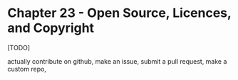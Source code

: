 # Chapter 23 - Open Source, Licences, and Copyright

[TODO]

actually contribute on github, make an issue, submit a pull request, make a custom repo,


